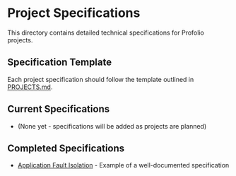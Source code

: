 # Project Specifications

This directory contains detailed technical specifications for Profolio projects.

## Specification Template

Each project specification should follow the template outlined in [PROJECTS.md](../../PROJECTS.md).

## Current Specifications

- (None yet - specifications will be added as projects are planned)

## Completed Specifications

- [Application Fault Isolation](../architecture/APPLICATION_FAULT_ISOLATION_SPEC.md) - Example of a well-documented specification
